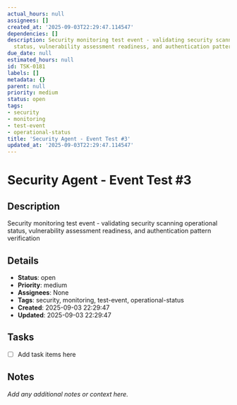 ```yaml
---
actual_hours: null
assignees: []
created_at: '2025-09-03T22:29:47.114547'
dependencies: []
description: Security monitoring test event - validating security scanning operational
  status, vulnerability assessment readiness, and authentication pattern verification
due_date: null
estimated_hours: null
id: TSK-0181
labels: []
metadata: {}
parent: null
priority: medium
status: open
tags:
- security
- monitoring
- test-event
- operational-status
title: 'Security Agent - Event Test #3'
updated_at: '2025-09-03T22:29:47.114547'
---
```


# Security Agent - Event Test #3

## Description
Security monitoring test event - validating security scanning operational status, vulnerability assessment readiness, and authentication pattern verification

## Details
- **Status**: open
- **Priority**: medium
- **Assignees**: None
- **Tags**: security, monitoring, test-event, operational-status
- **Created**: 2025-09-03 22:29:47
- **Updated**: 2025-09-03 22:29:47

## Tasks
- [ ] Add task items here

## Notes
_Add any additional notes or context here._
